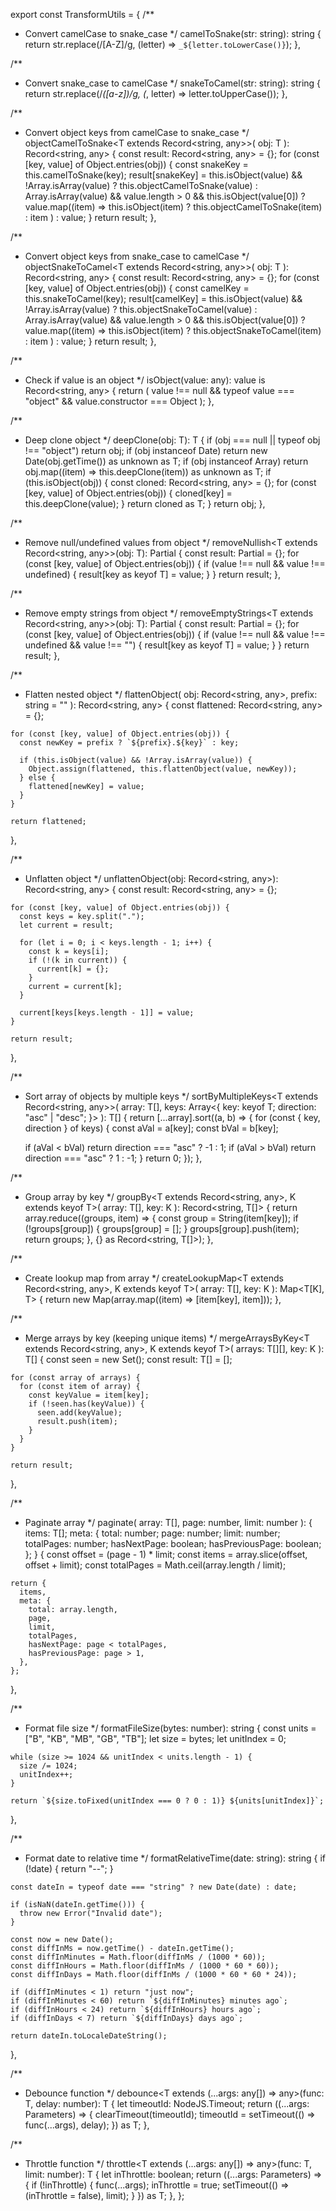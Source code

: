 export const TransformUtils = {
  /**
   * Convert camelCase to snake_case
   */
  camelToSnake(str: string): string {
    return str.replace(/[A-Z]/g, (letter) => `_${letter.toLowerCase()}`);
  },

  /**
   * Convert snake_case to camelCase
   */
  snakeToCamel(str: string): string {
    return str.replace(/_([a-z])/g, (_, letter) => letter.toUpperCase());
  },

  /**
   * Convert object keys from camelCase to snake_case
   */
  objectCamelToSnake<T extends Record<string, any>>(
    obj: T
  ): Record<string, any> {
    const result: Record<string, any> = {};
    for (const [key, value] of Object.entries(obj)) {
      const snakeKey = this.camelToSnake(key);
      result[snakeKey] =
        this.isObject(value) && !Array.isArray(value)
          ? this.objectCamelToSnake(value)
          : Array.isArray(value) && value.length > 0 && this.isObject(value[0])
          ? value.map((item) =>
              this.isObject(item) ? this.objectCamelToSnake(item) : item
            )
          : value;
    }
    return result;
  },

  /**
   * Convert object keys from snake_case to camelCase
   */
  objectSnakeToCamel<T extends Record<string, any>>(
    obj: T
  ): Record<string, any> {
    const result: Record<string, any> = {};
    for (const [key, value] of Object.entries(obj)) {
      const camelKey = this.snakeToCamel(key);
      result[camelKey] =
        this.isObject(value) && !Array.isArray(value)
          ? this.objectSnakeToCamel(value)
          : Array.isArray(value) && value.length > 0 && this.isObject(value[0])
          ? value.map((item) =>
              this.isObject(item) ? this.objectSnakeToCamel(item) : item
            )
          : value;
    }
    return result;
  },

  /**
   * Check if value is an object
   */
  isObject(value: any): value is Record<string, any> {
    return (
      value !== null &&
      typeof value === "object" &&
      value.constructor === Object
    );
  },

  /**
   * Deep clone object
   */
  deepClone<T>(obj: T): T {
    if (obj === null || typeof obj !== "object") return obj;
    if (obj instanceof Date) return new Date(obj.getTime()) as unknown as T;
    if (obj instanceof Array)
      return obj.map((item) => this.deepClone(item)) as unknown as T;
    if (this.isObject(obj)) {
      const cloned: Record<string, any> = {};
      for (const [key, value] of Object.entries(obj)) {
        cloned[key] = this.deepClone(value);
      }
      return cloned as T;
    }
    return obj;
  },

  /**
   * Remove null/undefined values from object
   */
  removeNullish<T extends Record<string, any>>(obj: T): Partial<T> {
    const result: Partial<T> = {};
    for (const [key, value] of Object.entries(obj)) {
      if (value !== null && value !== undefined) {
        result[key as keyof T] = value;
      }
    }
    return result;
  },

  /**
   * Remove empty strings from object
   */
  removeEmptyStrings<T extends Record<string, any>>(obj: T): Partial<T> {
    const result: Partial<T> = {};
    for (const [key, value] of Object.entries(obj)) {
      if (value !== null && value !== undefined && value !== "") {
        result[key as keyof T] = value;
      }
    }
    return result;
  },

  /**
   * Flatten nested object
   */
  flattenObject(
    obj: Record<string, any>,
    prefix: string = ""
  ): Record<string, any> {
    const flattened: Record<string, any> = {};

    for (const [key, value] of Object.entries(obj)) {
      const newKey = prefix ? `${prefix}.${key}` : key;

      if (this.isObject(value) && !Array.isArray(value)) {
        Object.assign(flattened, this.flattenObject(value, newKey));
      } else {
        flattened[newKey] = value;
      }
    }

    return flattened;
  },

  /**
   * Unflatten object
   */
  unflattenObject(obj: Record<string, any>): Record<string, any> {
    const result: Record<string, any> = {};

    for (const [key, value] of Object.entries(obj)) {
      const keys = key.split(".");
      let current = result;

      for (let i = 0; i < keys.length - 1; i++) {
        const k = keys[i];
        if (!(k in current)) {
          current[k] = {};
        }
        current = current[k];
      }

      current[keys[keys.length - 1]] = value;
    }

    return result;
  },

  /**
   * Sort array of objects by multiple keys
   */
  sortByMultipleKeys<T extends Record<string, any>>(
    array: T[],
    keys: Array<{
      key: keyof T;
      direction: "asc" | "desc";
    }>
  ): T[] {
    return [...array].sort((a, b) => {
      for (const { key, direction } of keys) {
        const aVal = a[key];
        const bVal = b[key];

        if (aVal < bVal) return direction === "asc" ? -1 : 1;
        if (aVal > bVal) return direction === "asc" ? 1 : -1;
      }
      return 0;
    });
  },

  /**
   * Group array by key
   */
  groupBy<T extends Record<string, any>, K extends keyof T>(
    array: T[],
    key: K
  ): Record<string, T[]> {
    return array.reduce((groups, item) => {
      const group = String(item[key]);
      if (!groups[group]) {
        groups[group] = [];
      }
      groups[group].push(item);
      return groups;
    }, {} as Record<string, T[]>);
  },

  /**
   * Create lookup map from array
   */
  createLookupMap<T extends Record<string, any>, K extends keyof T>(
    array: T[],
    key: K
  ): Map<T[K], T> {
    return new Map(array.map((item) => [item[key], item]));
  },

  /**
   * Merge arrays by key (keeping unique items)
   */
  mergeArraysByKey<T extends Record<string, any>, K extends keyof T>(
    arrays: T[][],
    key: K
  ): T[] {
    const seen = new Set();
    const result: T[] = [];

    for (const array of arrays) {
      for (const item of array) {
        const keyValue = item[key];
        if (!seen.has(keyValue)) {
          seen.add(keyValue);
          result.push(item);
        }
      }
    }

    return result;
  },

  /**
   * Paginate array
   */
  paginate<T>(
    array: T[],
    page: number,
    limit: number
  ): {
    items: T[];
    meta: {
      total: number;
      page: number;
      limit: number;
      totalPages: number;
      hasNextPage: boolean;
      hasPreviousPage: boolean;
    };
  } {
    const offset = (page - 1) * limit;
    const items = array.slice(offset, offset + limit);
    const totalPages = Math.ceil(array.length / limit);

    return {
      items,
      meta: {
        total: array.length,
        page,
        limit,
        totalPages,
        hasNextPage: page < totalPages,
        hasPreviousPage: page > 1,
      },
    };
  },

  /**
   * Format file size
   */
  formatFileSize(bytes: number): string {
    const units = ["B", "KB", "MB", "GB", "TB"];
    let size = bytes;
    let unitIndex = 0;

    while (size >= 1024 && unitIndex < units.length - 1) {
      size /= 1024;
      unitIndex++;
    }

    return `${size.toFixed(unitIndex === 0 ? 0 : 1)} ${units[unitIndex]}`;
  },

  /**
   * Format date to relative time
   */
  formatRelativeTime(date: string): string {
    if (!date) {
      return "--";
    }

    const dateIn = typeof date === "string" ? new Date(date) : date;

    if (isNaN(dateIn.getTime())) {
      throw new Error("Invalid date");
    }

    const now = new Date();
    const diffInMs = now.getTime() - dateIn.getTime();
    const diffInMinutes = Math.floor(diffInMs / (1000 * 60));
    const diffInHours = Math.floor(diffInMs / (1000 * 60 * 60));
    const diffInDays = Math.floor(diffInMs / (1000 * 60 * 60 * 24));

    if (diffInMinutes < 1) return "just now";
    if (diffInMinutes < 60) return `${diffInMinutes} minutes ago`;
    if (diffInHours < 24) return `${diffInHours} hours ago`;
    if (diffInDays < 7) return `${diffInDays} days ago`;

    return dateIn.toLocaleDateString();
  },

  /**
   * Debounce function
   */
  debounce<T extends (...args: any[]) => any>(func: T, delay: number): T {
    let timeoutId: NodeJS.Timeout;
    return ((...args: Parameters<T>) => {
      clearTimeout(timeoutId);
      timeoutId = setTimeout(() => func(...args), delay);
    }) as T;
  },

  /**
   * Throttle function
   */
  throttle<T extends (...args: any[]) => any>(func: T, limit: number): T {
    let inThrottle: boolean;
    return ((...args: Parameters<T>) => {
      if (!inThrottle) {
        func(...args);
        inThrottle = true;
        setTimeout(() => (inThrottle = false), limit);
      }
    }) as T;
  },
};
